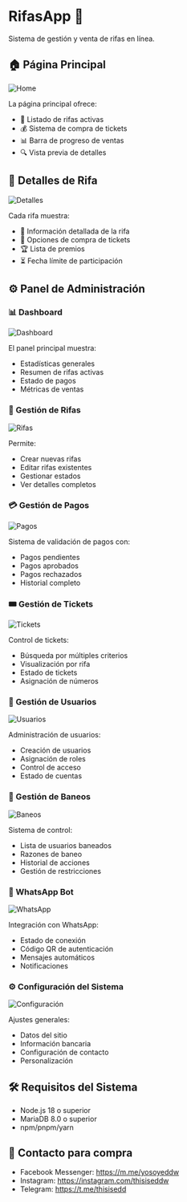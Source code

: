 # RifasApp 🎫

Sistema de gestión y venta de rifas en línea.

## 🏠 Página Principal

![Home](public/screenshots/localhost_5173_003817.png)

La página principal ofrece:
- 🎫 Listado de rifas activas
- 💰 Sistema de compra de tickets
- 📊 Barra de progreso de ventas
- 🔍 Vista previa de detalles

## 🎯 Detalles de Rifa

![Detalles](public/screenshots/localhost_5173_rifa_003844.png)

Cada rifa muestra:
- 📝 Información detallada de la rifa
- 🎲 Opciones de compra de tickets
- 🏆 Lista de premios
- ⏳ Fecha límite de participación

## ⚙️ Panel de Administración

### 📊 Dashboard

![Dashboard](public/screenshots/localhost_5173_admin_003857.png)

El panel principal muestra:
- Estadísticas generales
- Resumen de rifas activas
- Estado de pagos
- Métricas de ventas

### 🎫 Gestión de Rifas

![Rifas](public/screenshots/localhost_5173_admin_003713.png)

Permite:
- Crear nuevas rifas
- Editar rifas existentes
- Gestionar estados
- Ver detalles completos

### 💳 Gestión de Pagos

![Pagos](public/screenshots/localhost_5173_admin_003906.png)

Sistema de validación de pagos con:
- Pagos pendientes
- Pagos aprobados
- Pagos rechazados
- Historial completo

### 🎟️ Gestión de Tickets

![Tickets](public/screenshots/localhost_5173_admin_003916.png)

Control de tickets:
- Búsqueda por múltiples criterios
- Visualización por rifa
- Estado de tickets
- Asignación de números

### 👥 Gestión de Usuarios

![Usuarios](public/screenshots/localhost_5173_admin_003923.png)

Administración de usuarios:
- Creación de usuarios
- Asignación de roles
- Control de acceso
- Estado de cuentas

### 🚫 Gestión de Baneos

![Baneos](public/screenshots/localhost_5173_admin_003930.png)

Sistema de control:
- Lista de usuarios baneados
- Razones de baneo
- Historial de acciones
- Gestión de restricciones

### 💬 WhatsApp Bot

![WhatsApp](public/screenshots/localhost_5173_admin_003941.png)

Integración con WhatsApp:
- Estado de conexión
- Código QR de autenticación
- Mensajes automáticos
- Notificaciones

### ⚙️ Configuración del Sistema

![Configuración](public/screenshots/localhost_5173_admin_003949.png)

Ajustes generales:
- Datos del sitio
- Información bancaria
- Configuración de contacto
- Personalización

## 🛠️ Requisitos del Sistema

- Node.js 18 o superior
- MariaDB 8.0 o superior
- npm/pnpm/yarn

## 🛒 Contacto para compra

- Facebook Messenger: https://m.me/yosoyeddw
- Instagram: https://instagram.com/thisiseddw
- Telegram: https://t.me/thisisedd